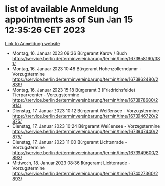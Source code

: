 # list of available Anmeldung appointments as of Sun Jan 15 12:35:26 CET 2023
[Link to Anmeldung website](https://service.berlin.de/terminvereinbarung/termin/tag.php?termin=0&anliegen[]=120686&dienstleisterlist=122210,122217,327316,122219,327312,122227,327314,122231,327346,122243,327348,122252,329742,122260,329745,122262,329748,122254,329751,122271,327278,122273,327274,122277,327276,330436,122280,327294,122282,327290,122284,327292,327539,122291,327270,122285,327266,122286,327264,122296,327268,150230,329760,122301,327282,122297,327286,122294,327284,122312,329763,122314,329775,122304,327330,122311,327334,122309,327332,122281,327352,122279,329772,122276,327324,122274,327326,122267,329766,122246,327318,122251,327320,122257,327322,122208,327298,122226,327300,121362,121364&herkunft=http%3A%2F%2Fservice.berlin.de%2Fdienstleistung%2F120686%2F)
- Montag, 16. Januar 2023 09:36 Bürgeramt Karow / Buch https://service.berlin.de/terminvereinbarung/termin/time/1673858160/381/
- Montag, 16. Januar 2023 10:48 Bürgeramt Hohenzollerndamm - Vorzugstermine https://service.berlin.de/terminvereinbarung/termin/time/1673862480/2839/
- Montag, 16. Januar 2023 15:18 Bürgeramt 3 (Friedrichsfelde) Tierparkcenter - Vorzugstermine https://service.berlin.de/terminvereinbarung/termin/time/1673878680/2914/
- Dienstag, 17. Januar 2023 10:12 Bürgeramt Weißensee - Vorzugstermine https://service.berlin.de/terminvereinbarung/termin/time/1673946720/2875/
- Dienstag, 17. Januar 2023 10:24 Bürgeramt Weißensee - Vorzugstermine https://service.berlin.de/terminvereinbarung/termin/time/1673947440/2875/
- Dienstag, 17. Januar 2023 11:00 Bürgeramt Lichtenrade - Vorzugstermine https://service.berlin.de/terminvereinbarung/termin/time/1673949600/2893/
- Mittwoch, 18. Januar 2023 08:36 Bürgeramt Lichtenrade - Vorzugstermine https://service.berlin.de/terminvereinbarung/termin/time/1674027360/2893/
